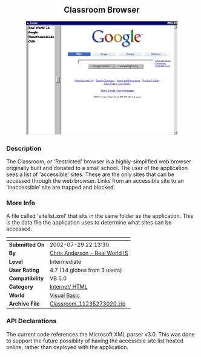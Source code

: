 ﻿<div align="center">

## Classroom Browser

<img src="PIC200273011938241.jpg">
</div>

### Description

The Classroom, or 'Restricted' browser is a highly-simplified web browser originally built and donated to a small school. The user of the application sees a list of 'accessible' sites. These are the only sites that can be accessed through the web browser. Links from an accessible site to an 'inaccessible' site are trapped and blocked.
 
### More Info
 
A file called 'sitelist.xml' that sits in the same folder as the application. This is the data file the application uses to determine what sites can be accessed.


<span>             |<span>
---                |---
**Submitted On**   |2002-07-29 22:13:30
**By**             |[Chris Anderson \- Real World IS](https://github.com/Planet-Source-Code/PSCIndex/blob/master/ByAuthor/chris-anderson-real-world-is.md)
**Level**          |Intermediate
**User Rating**    |4.7 (14 globes from 3 users)
**Compatibility**  |VB 6\.0
**Category**       |[Internet/ HTML](https://github.com/Planet-Source-Code/PSCIndex/blob/master/ByCategory/internet-html__1-34.md)
**World**          |[Visual Basic](https://github.com/Planet-Source-Code/PSCIndex/blob/master/ByWorld/visual-basic.md)
**Archive File**   |[Classroom\_11235273020\.zip](https://github.com/Planet-Source-Code/chris-anderson-real-world-is-classroom-browser__1-37383/archive/master.zip)

### API Declarations

The current code references the Microsoft XML parser v3.0. This was done to support the future possiblity of having the accessible site list hosted online, rather than deployed with the application.





